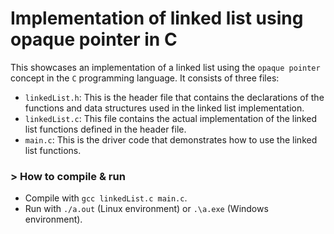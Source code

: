 # Implementation of linked list using opaque pointer in C

This showcases an implementation of a linked list using the `opaque pointer` concept in the `C` programming language. It consists of three files:

- `linkedList.h`: This is the header file that contains the declarations of the functions and data structures used in the linked list implementation.
- `linkedList.c`: This file contains the actual implementation of the linked list functions defined in the header file.
- `main.c`: This is the driver code that demonstrates how to use the linked list functions.

### > How to compile & run

- Compile with `gcc linkedList.c main.c`.
- Run with `./a.out` (Linux environment) or `.\a.exe` (Windows environment).
